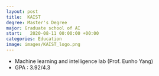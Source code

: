 ```yaml
---
layout: post
title:  KAIST 
degree: Master's Degree
major: Graduate school of AI
start:   2020-08-11 00:00:00 +00:00
categories: Education
image: images/KAIST_logo.png
---
```

- Machine learning and intelligence lab (Prof. Eunho Yang)
- GPA : 3.92/4.3